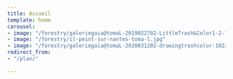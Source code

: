 ```yaml
---
title: Accueil
template: home
carousel:
- image: "/forestry/galeriegaia@tomaL-2019022702-LittleTrash&Color1-2-136x116cm-1.jpg"
- image: "/forestry/il-peint-sur-nantes-toma-l.jpg"
- image: "/forestry/galeriegaia@tomaL-2020031202-drawingtrashcolor-102x70cm.jpg"
redirect_from:
- "/plan/"

---
```

